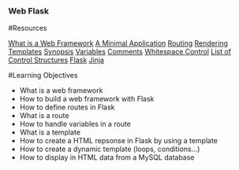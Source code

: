 ### Web Flask

#Resources

[What is a Web Framework]()
[A Minimal Application]()
[Routing]()
[Rendering Templates]()
[Synopsis]()
[Variables]()
[Comments]()
[Whitespace Control]()
[List of Control Structures]()
[Flask]()
[Jinja]()

#Learning Objectives

* What is a web framework
* How to build a web framework with Flask
* How to define routes in Flask
* What is a route
* How to handle variables in a route
* What is a template
* How to create a HTML repsonse in Flask by using a template
* How to create a dynamic template (loops, conditions...)
* How to display in HTML data from a MySQL database
